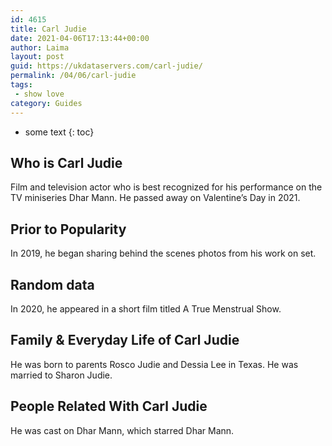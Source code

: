 ```yaml
---
id: 4615
title: Carl Judie
date: 2021-04-06T17:13:44+00:00
author: Laima
layout: post
guid: https://ukdataservers.com/carl-judie/
permalink: /04/06/carl-judie
tags:
 - show love
category: Guides
---
```


* some text
{: toc}


## Who is Carl Judie
                  
                  
                  
Film and television actor who is best recognized for his performance on the TV miniseries Dhar Mann. He passed away on Valentine&#8217;s Day in 2021.
                  
              
            
              
            
                
                
                
## Prior to Popularity
                  
                  
                  
In 2019, he began sharing behind the scenes photos from his work on set. 
                  
              
            
              
            
                
                
                
## Random data
                  
                  
                  
In 2020, he appeared in a short film titled A True Menstrual Show. 
                  
              
            
              
            
                
                
                
## Family & Everyday Life of Carl Judie
                  
                  
                  
He was born to parents Rosco Judie and Dessia Lee in Texas. He was married to Sharon Judie.
                  
              
            
              
            
                
                
                
## People Related With Carl Judie
                  
                  
                  
He was cast on Dhar Mann, which starred Dhar Mann. 
                  
              
            
              
            
                
              
            
              
              
            
            
              
            
          
          
          